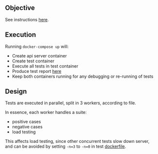 ## Objective
See instructions [here][instructions].

## Execution
Running `docker-compose up` will:
- Create api server container
- Create test container
- Execute all tests in test container
- Produce test report [here][test report]
- Keep both containers running for any debugging or re-running of tests

## Design
Tests are executed in parallel, split in 3 workers, according to file.

In essence, each worker handles a suite:
- positive cases
- negative cases
- load testing  

This affects load testing, since other concurrent tests slow down server, and can be avoided by setting 
`-n=3` to `-n=0` in test [dockerfile][test dockerfile].


[instructions]: instructions.md
[test report]: test/test_reports/report.htm
[test dockerfile]: test/Dockerfile
